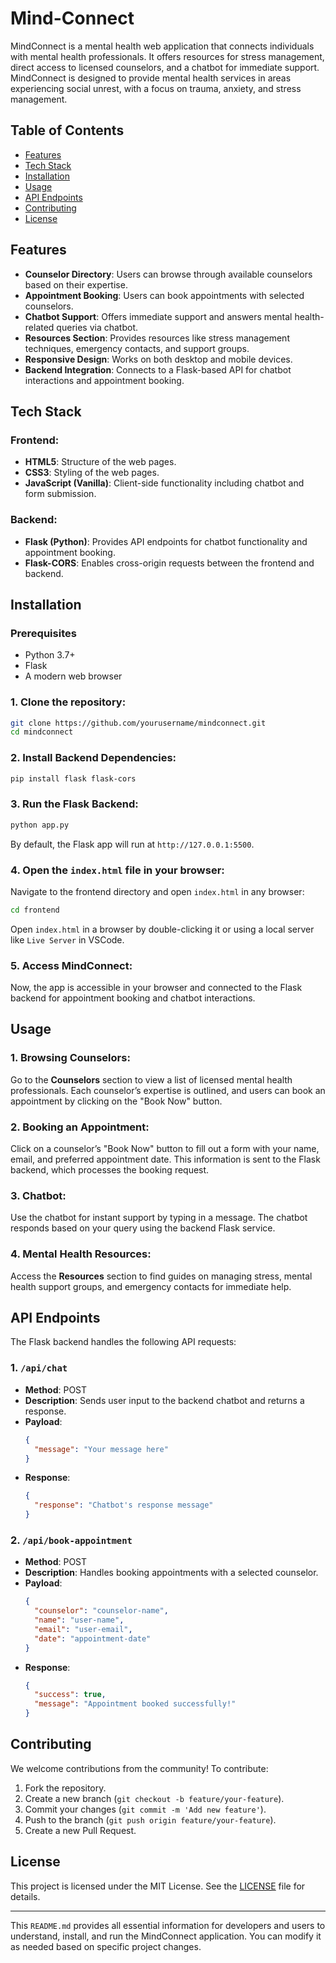 # Mind-Connect
MindConnect is a mental health web application that connects individuals with mental health professionals. It offers resources for stress management, direct access to licensed counselors, and a chatbot for immediate support. MindConnect is designed to provide mental health services in areas experiencing social unrest, with a focus on trauma, anxiety, and stress management.

## Table of Contents
- [Features](#features)
- [Tech Stack](#tech-stack)
- [Installation](#installation)
- [Usage](#usage)
- [API Endpoints](#api-endpoints)
- [Contributing](#contributing)
- [License](#license)

## Features

- **Counselor Directory**: Users can browse through available counselors based on their expertise.
- **Appointment Booking**: Users can book appointments with selected counselors.
- **Chatbot Support**: Offers immediate support and answers mental health-related queries via chatbot.
- **Resources Section**: Provides resources like stress management techniques, emergency contacts, and support groups.
- **Responsive Design**: Works on both desktop and mobile devices.
- **Backend Integration**: Connects to a Flask-based API for chatbot interactions and appointment booking.

## Tech Stack

### Frontend:
- **HTML5**: Structure of the web pages.
- **CSS3**: Styling of the web pages.
- **JavaScript (Vanilla)**: Client-side functionality including chatbot and form submission.
  
### Backend:
- **Flask (Python)**: Provides API endpoints for chatbot functionality and appointment booking.
- **Flask-CORS**: Enables cross-origin requests between the frontend and backend.

## Installation

### Prerequisites
- Python 3.7+
- Flask
- A modern web browser

### 1. Clone the repository:
```bash
git clone https://github.com/yourusername/mindconnect.git
cd mindconnect
```

### 2. Install Backend Dependencies:
```bash
pip install flask flask-cors
```

### 3. Run the Flask Backend:
```bash
python app.py
```

By default, the Flask app will run at `http://127.0.0.1:5500`.

### 4. Open the `index.html` file in your browser:
Navigate to the frontend directory and open `index.html` in any browser:
```bash
cd frontend
```
Open `index.html` in a browser by double-clicking it or using a local server like `Live Server` in VSCode.

### 5. Access MindConnect:
Now, the app is accessible in your browser and connected to the Flask backend for appointment booking and chatbot interactions.

## Usage

### 1. **Browsing Counselors**:
Go to the **Counselors** section to view a list of licensed mental health professionals. Each counselor’s expertise is outlined, and users can book an appointment by clicking on the "Book Now" button.

### 2. **Booking an Appointment**:
Click on a counselor’s "Book Now" button to fill out a form with your name, email, and preferred appointment date. This information is sent to the Flask backend, which processes the booking request.

### 3. **Chatbot**:
Use the chatbot for instant support by typing in a message. The chatbot responds based on your query using the backend Flask service.

### 4. **Mental Health Resources**:
Access the **Resources** section to find guides on managing stress, mental health support groups, and emergency contacts for immediate help.

## API Endpoints

The Flask backend handles the following API requests:

### 1. `/api/chat`
- **Method**: POST
- **Description**: Sends user input to the backend chatbot and returns a response.
- **Payload**:
    ```json
    {
      "message": "Your message here"
    }
    ```
- **Response**:
    ```json
    {
      "response": "Chatbot's response message"
    }
    ```

### 2. `/api/book-appointment`
- **Method**: POST
- **Description**: Handles booking appointments with a selected counselor.
- **Payload**:
    ```json
    {
      "counselor": "counselor-name",
      "name": "user-name",
      "email": "user-email",
      "date": "appointment-date"
    }
    ```
- **Response**:
    ```json
    {
      "success": true,
      "message": "Appointment booked successfully!"
    }
    ```

## Contributing

We welcome contributions from the community! To contribute:

1. Fork the repository.
2. Create a new branch (`git checkout -b feature/your-feature`).
3. Commit your changes (`git commit -m 'Add new feature'`).
4. Push to the branch (`git push origin feature/your-feature`).
5. Create a new Pull Request.

## License

This project is licensed under the MIT License. See the [LICENSE](LICENSE) file for details.

---

This `README.md` provides all essential information for developers and users to understand, install, and run the MindConnect application. You can modify it as needed based on specific project changes.